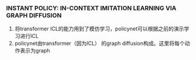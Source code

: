 ### INSTANT POLICY: IN-CONTEXT IMITATION LEARNING VIA GRAPH DIFFUSION
1. 将transformer ICL的能力用到了模仿学习，policynet可以根据之前的演示学习进行ICL
2. policynet由transformer（因为ICL） 的graph diffusion构成。这里将每个动作表示为graph